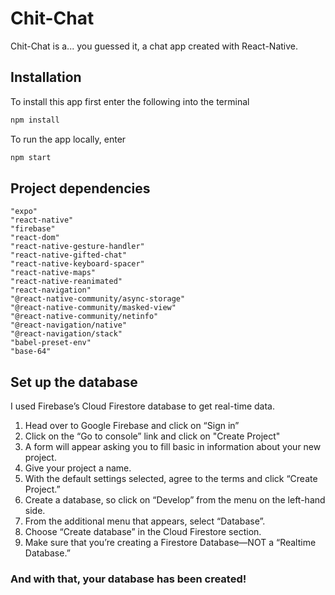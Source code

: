 # Chit-Chat

Chit-Chat is a... you guessed it, a chat app created with React-Native.

## Installation

To install this app first enter the following into the terminal

```bash
npm install 
```
To run the app locally, enter
```bash
npm start 
```
## Project dependencies

```
"expo"
"react-native"
"firebase"
"react-dom"
"react-native-gesture-handler"
"react-native-gifted-chat"
"react-native-keyboard-spacer"
"react-native-maps"
"react-native-reanimated"
"react-navigation"
"@react-native-community/async-storage"
"@react-native-community/masked-view"
"@react-native-community/netinfo"
"@react-navigation/native"
"@react-navigation/stack"
"babel-preset-env"
"base-64"
```

## Set up the database
I used Firebase’s Cloud Firestore database to get real-time data.
1. Head over to Google Firebase and click on “Sign in”
2. Click on the “Go to console” link and click on "Create Project"
3. A form will appear asking you to fill basic in information about your new project.
4. Give your project a name.
5. With the default settings selected, agree to the terms and click “Create Project.”
6. Create a database, so click on “Develop” from the menu on the left-hand side.
7. From the additional menu that appears, select “Database”.
8. Choose “Create database” in the Cloud Firestore section.
9. Make sure that you’re creating a Firestore Database—NOT a “Realtime Database.”

### And with that, your database has been created!
